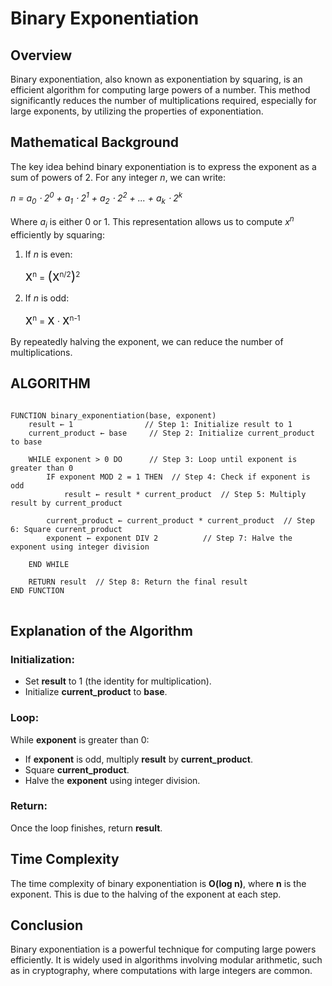 <!DOCTYPE html>
<html lang="en">
<head>
    <meta charset="UTF-8">
    <meta name="viewport" content="width=device-width, initial-scale=1.0">
</head>
<body>

<h1><strong>Binary Exponentiation</strong></h1>

<h2><strong>Overview</strong></h2>

<p>Binary exponentiation, also known as exponentiation by squaring, is an efficient algorithm for computing large powers of a number. This method significantly reduces the number of multiplications required, especially for large exponents, by utilizing the properties of exponentiation.</p>

<h2><strong>Mathematical Background</strong></h2>

<p>The key idea behind binary exponentiation is to express the exponent as a sum of powers of 2. For any integer <i>n</i>, we can write:</p>

<p>
    <i>n = a<sub>0</sub> ⋅ 2<sup>0</sup> + a<sub>1</sub> ⋅ 2<sup>1</sup> + a<sub>2</sub> ⋅ 2<sup>2</sup> + ... + a<sub>k</sub> ⋅ 2<sup>k</sup></i>
</p>

<p>Where <i>a<sub>i</sub></i> is either 0 or 1. This representation allows us to compute <i>x<sup>n</sup></i> efficiently by squaring:</p>

<ol>
    <li>If <i>n</i> is even:
        <p>
            <span style="font-size: 1.5em;">x</span><sup>n</sup> = <span style="font-size: 1.5em;">(</span><span style="font-size: 1.5em;">x</span><sup>n/2</sup><span style="font-size: 1.5em;">)</span><sup>2</sup>
        </p>
    </li>
    <li>If <i>n</i> is odd:
        <p>
            <span style="font-size: 1.5em;">x</span><sup>n</sup> = <span style="font-size: 1.5em;">x</span> ⋅ <span style="font-size: 1.5em;">x</span><sup>n-1</sup>
        </p>
    </li>
</ol>

<p>By repeatedly halving the exponent, we can reduce the number of multiplications.</p>

<h2><strong>ALGORITHM</strong></h2>

<pre>
<code>
FUNCTION binary_exponentiation(base, exponent)
    result ← 1                // Step 1: Initialize result to 1
    current_product ← base     // Step 2: Initialize current_product to base

    WHILE exponent &gt; 0 DO      // Step 3: Loop until exponent is greater than 0
        IF exponent MOD 2 = 1 THEN  // Step 4: Check if exponent is odd
            result ← result * current_product  // Step 5: Multiply result by current_product
        
        current_product ← current_product * current_product  // Step 6: Square current_product
        exponent ← exponent DIV 2          // Step 7: Halve the exponent using integer division

    END WHILE

    RETURN result  // Step 8: Return the final result
END FUNCTION
</code>
</pre>

<h2><strong>Explanation of the Algorithm</strong></h2>

<h3>Initialization:</h3>
<ul>
    <li>Set <strong>result</strong> to 1 (the identity for multiplication).</li>
    <li>Initialize <strong>current_product</strong> to <strong>base</strong>.</li>
</ul>

<h3>Loop:</h3>
<p>While <strong>exponent</strong> is greater than 0:</p>
<ul>
    <li>If <strong>exponent</strong> is odd, multiply <strong>result</strong> by <strong>current_product</strong>.</li>
    <li>Square <strong>current_product</strong>.</li>
    <li>Halve the <strong>exponent</strong> using integer division.</li>
</ul>

<h3>Return:</h3>
<p>Once the loop finishes, return <strong>result</strong>.</p>

<h2><strong>Time Complexity</strong></h2>

<p>The time complexity of binary exponentiation is <b>O(log n)</b>, where <b>n</b> is the exponent. This is due to the halving of the exponent at each step.</p>

<h2><strong>Conclusion</strong></h2>

<p>Binary exponentiation is a powerful technique for computing large powers efficiently. It is widely used in algorithms involving modular arithmetic, such as in cryptography, where computations with large integers are common.</p>

</body>
</html>
